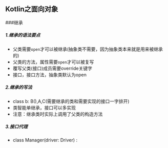 ## Kotlin之面向对象

###继承
##### 1.继承的语法要点
	
* 父类需要`open`才可以被继承(抽象类不需要，因为抽象类本来就是用来被继承的)
* 父类的方法，属性需要`open`才可以被复写
* 覆写父类(接口)成员需要override关键字
* 接口，接口方法，抽象类默认为open

##### 2.继承的写法
*  class b: B(),A,C(需要继承的类和需要实现的接口一字排开)
* 类智能单继承，接口可以多实现
* 注意：继承类时实际上调用了父类的构造方法

##### 3.接口代理

* class Manager(driver: Driver) : 
	